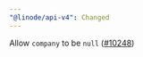 ```yaml
---
"@linode/api-v4": Changed
---
```


Allow `company` to be `null`  ([#10248](https://github.com/linode/manager/pull/10248))
